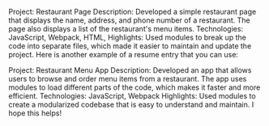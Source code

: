 Project: Restaurant Page
Description: Developed a simple restaurant page that displays the name, address, and phone number of a restaurant. The page also displays a list of the restaurant's menu items.
Technologies: JavaScript, Webpack, HTML, 
Highlights: Used modules to break up the code into separate files, which made it easier to maintain and update the project.
Here is another example of a resume entry that you can use:

Project: Restaurant Menu App
Description: Developed an app that allows users to browse and order menu items from a restaurant. The app uses modules to load different parts of the code, which makes it faster and more efficient.
Technologies: JavaScript, Webpack
Highlights: Used modules to create a modularized codebase that is easy to understand and maintain.
I hope this helps!
